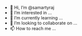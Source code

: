 - 👋 Hi, I’m @samartyraj
- 👀 I’m interested in ...
- 🌱 I’m currently learning ...
- 💞️ I’m looking to collaborate on ...
- 📫 How to reach me ...

<!---
samartyraj/samartyraj is a ✨ special ✨ repository because its `README.md` (this file) appears on your GitHub profile.
You can click the Preview link to take a look at your changes.
--->
